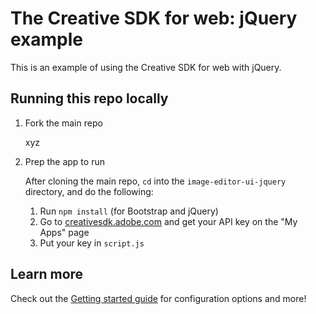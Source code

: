 # The Creative SDK for web: jQuery example

This is an example of using the Creative SDK for web with jQuery.

## Running this repo locally

1. Fork the main repo

	xyz

1. Prep the app to run

	After cloning the main repo, `cd` into the `image-editor-ui-jquery` directory, and do the following:

	1. Run `npm install` (for Bootstrap and jQuery)
	1. Go to [creativesdk.adobe.com](https://creativesdk.adobe.com/) and get your API key on the "My Apps" page
	1. Put your key in `script.js`

## Learn more

Check out the [Getting started guide](https://creativesdk.adobe.com/docs/web/#/articles/gettingstarted/index.html) for configuration options and more!